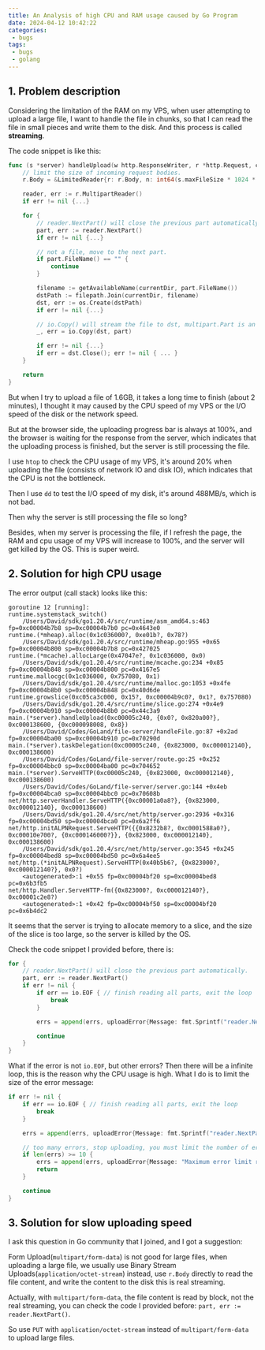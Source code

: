 ```yaml
---
title: An Analysis of high CPU and RAM usage caused by Go Program
date: 2024-04-12 10:42:22
categories:
 - bugs
tags:
 - bugs
 - golang
---
```


## 1. Problem description

Considering the limitation of the RAM on my VPS, when user attempting to upload a large file, I want to handle the file in chunks, so that I can read the file in small pieces and write them to the disk. And this process is called **streaming**. 

The code snippet is like this:

```go
func (s *server) handleUpload(w http.ResponseWriter, r *http.Request, currentDir string) (errs []uploadError) {
	// limit the size of incoming request bodies.
	r.Body = &LimitedReader{r: r.Body, n: int64(s.maxFileSize * 1024 * 1024)}

	reader, err := r.MultipartReader()
	if err != nil {...}

	for {
		// reader.NextPart() will close the previous part automatically.
		part, err := reader.NextPart()
		if err != nil {...}

		// not a file, move to the next part.
		if part.FileName() == "" {
			continue
		}

		filename := getAvailableName(currentDir, part.FileName())
		dstPath := filepath.Join(currentDir, filename)
		dst, err := os.Create(dstPath)
		if err != nil {...}

		// io.Copy() will stream the file to dst, multipart.Part is an io.Reader.
		_, err = io.Copy(dst, part)

		if err != nil {...}
		if err = dst.Close(); err != nil { ... }
	}

	return
}
```

But when I try to upload a file of 1.6GB, it takes a long time to finish (about 2 minutes), I thought it may caused by the CPU speed of my VPS or the I/O speed of the disk or the network speed. 

But at the browser side, the uploading progress bar is always at 100%, and the browser is waiting for the response from the server, which indicates that the uploading process is finished, but the server is still processing the file.

I use `htop` to check the CPU usage of my VPS, it's around 20% when uploading the file (consists of network IO and disk IO), which indicates that the CPU is not the bottleneck.

Then I use `dd` to test the I/O speed of my disk, it's around 488MB/s, which is not bad.

Then why the server is still processing the file so long? 

Besides, when my server is processing the file, if I refresh the page, the RAM and cpu usage of my VPS will increase to 100%, and the server will get killed by the OS. This is super weird.


## 2. Solution for high CPU usage

The error output (call stack) looks like this:

```shell
goroutine 12 [running]:
runtime.systemstack_switch()
	/Users/David/sdk/go1.20.4/src/runtime/asm_amd64.s:463 fp=0xc00004b7b8 sp=0xc00004b7b0 pc=0x4643e0
runtime.(*mheap).alloc(0x1c036000?, 0xe01b?, 0x78?)
	/Users/David/sdk/go1.20.4/src/runtime/mheap.go:955 +0x65 fp=0xc00004b800 sp=0xc00004b7b8 pc=0x427025
runtime.(*mcache).allocLarge(0x47047e?, 0x1c036000, 0x0)
	/Users/David/sdk/go1.20.4/src/runtime/mcache.go:234 +0x85 fp=0xc00004b848 sp=0xc00004b800 pc=0x4167e5
runtime.mallocgc(0x1c036000, 0x757080, 0x1)
	/Users/David/sdk/go1.20.4/src/runtime/malloc.go:1053 +0x4fe fp=0xc00004b8b0 sp=0xc00004b848 pc=0x40d6de
runtime.growslice(0xc05ca3c000, 0x15?, 0xc00004b9c0?, 0x1?, 0x757080)
	/Users/David/sdk/go1.20.4/src/runtime/slice.go:274 +0x4e9 fp=0xc00004b910 sp=0xc00004b8b0 pc=0x44c3a9
main.(*server).handleUpload(0xc00005c240, {0x0?, 0x820a00?}, 0xc000138600, {0xc000098008, 0x8})
	/Users/David/Codes/GoLand/file-server/handleFile.go:87 +0x2ad fp=0xc00004ba00 sp=0xc00004b910 pc=0x70290d
main.(*server).taskDelegation(0xc00005c240, {0x823000, 0xc000012140}, 0xc000138600)
	/Users/David/Codes/GoLand/file-server/route.go:25 +0x252 fp=0xc00004bbc0 sp=0xc00004ba00 pc=0x704652
main.(*server).ServeHTTP(0xc00005c240, {0x823000, 0xc000012140}, 0xc000138600)
	/Users/David/Codes/GoLand/file-server/server.go:144 +0x4eb fp=0xc00004bca0 sp=0xc00004bbc0 pc=0x70608b
net/http.serverHandler.ServeHTTP({0xc00001a0a8?}, {0x823000, 0xc000012140}, 0xc000138600)
	/Users/David/sdk/go1.20.4/src/net/http/server.go:2936 +0x316 fp=0xc00004bd50 sp=0xc00004bca0 pc=0x6a2ff6
net/http.initALPNRequest.ServeHTTP({{0x8232b8?, 0xc0001588a0?}, 0xc00010e700?, {0xc000146000?}}, {0x823000, 0xc000012140}, 0xc000138600)
	/Users/David/sdk/go1.20.4/src/net/http/server.go:3545 +0x245 fp=0xc00004bed8 sp=0xc00004bd50 pc=0x6a4ee5
net/http.(*initALPNRequest).ServeHTTP(0x40b5b6?, {0x823000?, 0xc000012140?}, 0x0?)
	<autogenerated>:1 +0x55 fp=0xc00004bf20 sp=0xc00004bed8 pc=0x6b3fb5
net/http.Handler.ServeHTTP-fm({0x823000?, 0xc000012140?}, 0xc00001c2e8?)
	<autogenerated>:1 +0x42 fp=0xc00004bf50 sp=0xc00004bf20 pc=0x6b4dc2
```

It seems that the server is trying to allocate memory to a slice, and the size of the slice is too large, so the server is killed by the OS. 

Check the code snippet I provided before, there is: 

```go
for {
    // reader.NextPart() will close the previous part automatically.
    part, err := reader.NextPart()
    if err != nil {
        if err == io.EOF { // finish reading all parts, exit the loop
            break
        }

        errs = append(errs, uploadError{Message: fmt.Sprintf("reader.NextPart(): %v", err)})

        continue
    }
}
```

What if the error is not `io.EOF`, but other errors? Then there will be a infinite loop, this is the reason why the CPU usage is high. What I do is to limit the size of the error message:

```go
if err != nil {
    if err == io.EOF { // finish reading all parts, exit the loop
        break
    }

    errs = append(errs, uploadError{Message: fmt.Sprintf("reader.NextPart(): %v", err)})

    // too many errors, stop uploading, you must limit the number of errors in case of infinite loop.
    if len(errs) >= 10 {
        errs = append(errs, uploadError{Message: "Maximum error limit reached"})
        return
    }

    continue
}
```

## 3. Solution for slow uploading speed

I ask this question in Go community that I joined, and I got a suggestion: 

Form Upload(`multipart/form-data`) is not good for large files, when uploading a large file, we usually use Binary Stream Uploads(`application/octet-stream`) instead, use `r.Body` directly to read the file content, and write the content to the disk this is real streaming. 

Actually, with `multipart/form-data`, the file content is read by block, not the real streaming, you can check the code I provided before: `part, err := reader.NextPart()`. 

So use `PUT` with `application/octet-stream` instead of `multipart/form-data` to upload large files. 


